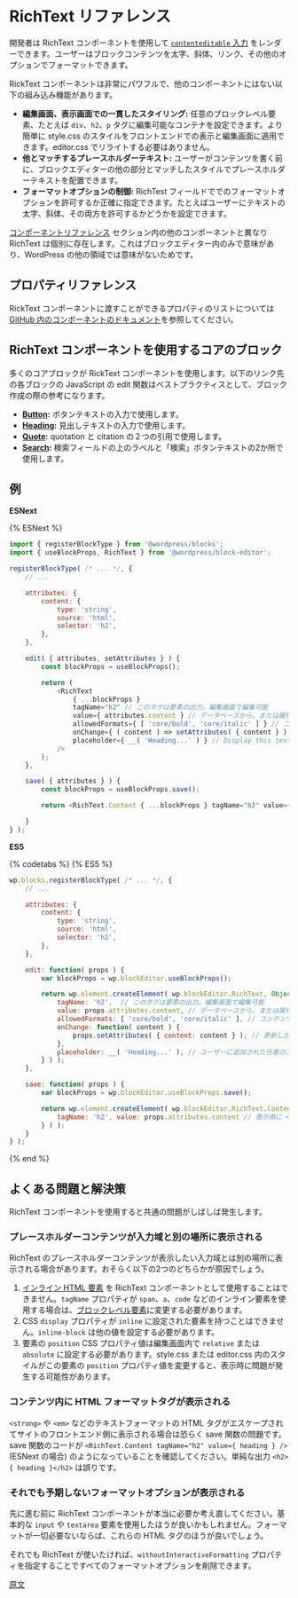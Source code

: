 <!-- 
# RichText Reference
 -->
# RichText リファレンス
<!-- 
RichText is a component that allows developers to render a [`contenteditable` input](https://developer.mozilla.org/en-US/docs/Web/Guide/HTML/Editable_content), providing users with the option to format block content to make it bold, italics, linked, or use other formatting.

The RichText component is extremely powerful because it provides built-in functionality you won't find in other components:
 -->
開発者は RichText コンポーネントを使用して [`contenteditable` 入力](https://developer.mozilla.org/en-US/docs/Web/Guide/HTML/Editable_content) をレンダーできます。ユーザーはブロックコンテンツを太字、斜体、リンク、その他のオプションでフォーマットできます。

RickText コンポーネントは非常にパワフルで、他のコンポーネントにはない以下の組み込み機能があります。

<!-- 
* **Consistent Styling in the Admin and Frontend:** The editable container can be set to any block-level element, such as a `div`, `h2` or `p` tag. This allows the styles you apply in style.css to more easily apply on the frontend and admin, without having to rewrite them in editor.css.
* **Cohesive Placeholder Text:** Before the user writes their content, it's easy to include placeholder text that's already styled to match the rest of the block editor.
* **Control Over Formatting Options:** It's possible to dictate exactly which formatting options you want to allow for the RichText field. For example, you can dictate whether to allow the user to make text bold, italics or both.
 -->
* **編集画面、表示画面での一貫したスタイリング:** 任意のブロックレベル要素、たとえば `div`、`h2`、`p` タグに編集可能なコンテナを設定できます。より簡単に style.css のスタイルをフロントエンドでの表示と編集画面に適用できます。editor.css でリライトする必要はありません。
* **他とマッチするプレースホルダーテキスト:** ユーザーがコンテンツを書く前に、ブロックエディターの他の部分とマッチしたスタイルでプレースホルダーテキストを配置できます。
* **フォーマットオプションの制御:** RichTest フィールドででのフォーマットオプションを許可するか正確に指定できます。たとえばユーザーにテキストの太字、斜体、その両方を許可するかどうかを設定できます。

<!-- 
Unlike other components that exist in the [Component Reference](/packages/components/README.md) section, RichText lives separately because it only makes sense within the block editor, and not within other areas of WordPress.
 -->
[コンポーネントリファレンス](https://ja.wordpress.org/team/handbook/block-editor/components/) セクション内の他のコンポーネントと異なり RichText は個別に存在します。これはブロックエディター内のみで意味があり、WordPress の他の領域では意味がないためです。

<!-- 
## Property Reference

For a list of the possible properties to pass your RichText component, [check out the component documentation on Github](https://github.com/WordPress/gutenberg/blob/HEAD/packages/block-editor/src/components/rich-text/README.md).
 -->
## プロパティリファレンス

RickText コンポーネントに渡すことができるプロパティのリストについては [GitHub 内のコンポーネントのドキュメント](https://github.com/WordPress/gutenberg/blob/HEAD/packages/block-editor/src/components/rich-text/README.md)を参照してください。

<!-- 
## Core Blocks Using the RichText Component

There are a number of core blocks using the RichText component. The JavaScript edit function linked below for each block can be used as a best practice reference while creating your own blocks.
 -->
## RichText コンポーネントを使用するコアのブロック

多くのコアブロックが RickText コンポーネントを使用します。以下のリンク先の各ブロックの JavaScript の edit 関数はベストプラクティスとして、ブロック作成の際の参考になります。 

<!-- 
* **[Button](https://github.com/WordPress/gutenberg/blob/HEAD/packages/block-library/src/button/edit.js):** RichText is used to enter the button's text.
* **[Heading](https://github.com/WordPress/gutenberg/blob/HEAD/packages/block-library/src/heading/edit.js):** RichText is used to enter the heading's text.
* **[Quote](https://github.com/WordPress/gutenberg/blob/HEAD/packages/block-library/src/quote/edit.js):** RichText is used in two places, for both the quotation and citation text.
* **[Search](https://github.com/WordPress/gutenberg/blob/HEAD/packages/block-library/src/search/edit.js):** RichText is used in two places, for both the label above the search field and the submit button text.
 -->
* **[Button](https://github.com/WordPress/gutenberg/blob/HEAD/packages/block-library/src/button/edit.js):** ボタンテキストの入力で使用します。
* **[Heading](https://github.com/WordPress/gutenberg/blob/HEAD/packages/block-library/src/heading/edit.js):** 見出しテキストの入力で使用します。
* **[Quote](https://github.com/WordPress/gutenberg/blob/HEAD/packages/block-library/src/quote/edit.js):** quotation と citation の２つの引用で使用します。
* **[Search](https://github.com/WordPress/gutenberg/blob/HEAD/packages/block-library/src/search/edit.js):** 検索フィールドの上のラベルと「検索」ボタンテキストの2か所で使用します。

<!-- 
## Example

{% codetabs %}
{% ESNext %}
```js
import { registerBlockType } from '@wordpress/blocks';
import { useBlockProps, RichText } from '@wordpress/block-editor';

registerBlockType( /* ... */, {
	// ...

	attributes: {
		content: {
			type: 'string',
			source: 'html',
			selector: 'h2',
		},
	},

	edit( { attributes, setAttributes } ) {
		const blockProps = useBlockProps();

		return (
			<RichText
				{ ...blockProps }
				tagName="h2" // The tag here is the element output and editable in the admin
				value={ attributes.content } // Any existing content, either from the database or an attribute default
				allowedFormats={ [ 'core/bold', 'core/italic' ] } // Allow the content to be made bold or italic, but do not allow other formatting options
				onChange={ ( content ) => setAttributes( { content } ) } // Store updated content as a block attribute
				placeholder={ __( 'Heading...' ) } // Display this text before any content has been added by the user
			/>
		);
	},

	save( { attributes } ) {
		const blockProps = useBlockProps.save();

		return <RichText.Content { ...blockProps } tagName="h2" value={ attributes.content } />; // Saves <h2>Content added in the editor...</h2> to the database for frontend display
	}
} );
```
{% ES5 %}
```js
wp.blocks.registerBlockType( /* ... */, {
	// ...

	attributes: {
		content: {
			type: 'string',
			source: 'html',
			selector: 'h2',
		},
	},

	edit: function( props ) {
		var blockProps = wp.blockEditor.useBlockProps();

		return wp.element.createElement( wp.blockEditor.RichText, Object.assign( blockProps, {
			tagName: 'h2',  // The tag here is the element output and editable in the admin
			value: props.attributes.content, // Any existing content, either from the database or an attribute default
			allowedFormats: [ 'core/bold', 'core/italic' ], // Allow the content to be made bold or italic, but do not allow other formatting options
			onChange: function( content ) {
				props.setAttributes( { content: content } ); // Store updated content as a block attribute
			},
			placeholder: __( 'Heading...' ), // Display this text before any content has been added by the user
		} ) );
	},

	save: function( props ) {
		var blockProps = wp.blockEditor.useBlockProps.save();

		return wp.element.createElement( wp.blockEditor.RichText.Content, Object.assign( blockProps, {
			tagName: 'h2', value: props.attributes.content // Saves <h2>Content added in the editor...</h2> to the database for frontend display
		} ) );
	}
} );
```
{% end %}
 -->
## 例

**ESNext**

{% ESNext %}
```js
import { registerBlockType } from '@wordpress/blocks';
import { useBlockProps, RichText } from '@wordpress/block-editor';

registerBlockType( /* ... */, {
	// ...

	attributes: {
		content: {
			type: 'string',
			source: 'html',
			selector: 'h2',
		},
	},

	edit( { attributes, setAttributes } ) {
		const blockProps = useBlockProps();

		return (
			<RichText
				{ ...blockProps }
				tagName="h2" // このタグは要素の出力。編集画面で編集可能
				value={ attributes.content } // データベースから、または属性デフォルトからの任意の既存コンテンツ
				allowedFormats={ [ 'core/bold', 'core/italic' ] } // コンテンツは太字、斜体にできるが、他のフォーマットオプションは許可されない
				onChange={ ( content ) => setAttributes( { content } ) } // 更新したコンテンツはブロック属性として保存
				placeholder={ __( 'Heading...' ) } // Display this text before any content has been added by the user
			/>
		);
	},

	save( { attributes } ) {
		const blockProps = useBlockProps.save();

		return <RichText.Content { ...blockProps } tagName="h2" value={ attributes.content } />; // フロントエンド表示用に <h2>ユーザーが入力したコンテンツ</h2> をデータベースに保存

	}
} );
```

**ES5**

{% codetabs %}
{% ES5 %}
```js
wp.blocks.registerBlockType( /* ... */, {
	// ...

	attributes: {
		content: {
			type: 'string',
			source: 'html',
			selector: 'h2',
		},
	},

	edit: function( props ) {
		var blockProps = wp.blockEditor.useBlockProps();

		return wp.element.createElement( wp.blockEditor.RichText, Object.assign( blockProps, {
			tagName: 'h2',  // このタグは要素の出力。編集画面で編集可能
			value: props.attributes.content, // データベースから、または属性デフォルトからの任意の既存コンテンツ
			allowedFormats: [ 'core/bold', 'core/italic' ], // コンテンツは太字、斜体にできるが、他のフォーマットオプションは許可されない
			onChange: function( content ) {
				props.setAttributes( { content: content } ); // 更新したコンテンツはブロック属性として保存
			},
			placeholder: __( 'Heading...' ), // ユーザーに追加された任意のコンテツの前にこのテキストを表示
		} ) );
	},

	save: function( props ) {
		var blockProps = wp.blockEditor.useBlockProps.save();

		return wp.element.createElement( wp.blockEditor.RichText.Content, Object.assign( blockProps, {
			tagName: 'h2', value: props.attributes.content // 表示用に <h2>ユーザーが入力したコンテンツ</h2> をデータベースに保存
		} ) );
	}
} );
```

{% end %}

<!-- 
## Common Issues & Solutions

While using the RichText component a number of common issues tend to appear.
 -->
## よくある問題と解決策

RichText コンポーネントを使用すると共通の問題がしばしば発生します。

<!-- 
### Placeholder Content Separates from the Input

In some cases the placeholder content on RichText can appear separate from the input where you would write your content. This is likely due to one of two reasons:

1. You can't have an element with the CSS `display` property set to `inline`. You will need to set it to `inline-block` or any other value.
2. The `position` CSS property value for the element must be set to `relative` or `absolute` within the admin. If the styles within style.css or editor.css modify the `position` property value for this element, you may see issues with how it displays.
 -->
### プレースホルダーコンテンツが入力域と別の場所に表示される

RichText のプレースホルダーコンテンツが表示したい入力域とは別の場所に表示される場合があります。おそらく以下の2つのどちらかが原因でしょう。

1. [インライン HTML 要素](https://developer.mozilla.org/en-US/docs/Web/HTML/Inline_elements) を RichText コンポーネントとして使用することはできません。`tagName` プロパティが `span`、`a`、`code` などのインライン要素を使用する場合は、[ブロックレベル要素](https://developer.mozilla.org/en-US/docs/Web/HTML/Block-level_elements)に変更する必要があります。
1. CSS `display` プロパティが `inline` に設定された要素を持つことはできません。`inline-block` は他の値を設定する必要があります。
2. 要素の `position` CSS プロパティ値は編集画面内で `relative` または `absolute` に設定する必要があります。style.css または editor.css 内のスタイルがこの要素の `position` プロパティ値を変更すると、表示時に問題が発生する可能性があります。

<!-- 
### HTML Formatting Tags Display in the Content

If the HTML tags from text formatting such as `<strong>` or `<em>` are being escaped and displayed on the frontend of the site, this is likely due to an issue in your save function. Make sure your code looks something like `<RichText.Content tagName="h2" value={ heading } />` (ESNext) within your save function instead of simply outputting the value with `<h2>{ heading }</h2>`.
 -->
### コンテンツ内に HTML フォーマットタグが表示される

`<strong>` や `<em>` などのテキストフォーマットの HTML タグがエスケープされてサイトのフロントエンド側に表示される場合は恐らく save 関数の問題です。save 関数のコードが `<RichText.Content tagName="h2" value={ heading } />` (ESNext の場合) のようになっていることを確認してください。単純な出力 `<h2>{ heading }</h2>` は誤りです。

<!-- 
### Unwanted Formatting Options Still Display

Before moving forward, consider if using the RichText component makes sense at all. Would it be better to use a basic `input` or `textarea` element? If you don't think any formatting should be possible, these HTML tags may make more sense.

If you'd still like to use RichText, you can eliminate all of the formatting options by specifying the `formattingControls` property as `formattingControls={ [] }` (ESNext). It's possible you'll continue to see formatting options for adding code, an inline image or other formatting. Don't worry, you've found an existing bug that should be fixed soon.
If you'd still like to use RichText, you can eliminate all of the formatting options by specifying the `withoutInteractiveFormatting` property.
 -->
### それでも予期しないフォーマットオプションが表示される

先に進む前に RichText コンポーネントが本当に必要か考え直してください。基本的な `input` や `textarea` 要素を使用したほうが良いかもしれません。フォーマットが一切必要ないならば、これらの HTML タグのほうが良いでしょう。

それでも RichText が使いたければ、`withoutInteractiveFormatting` プロパティを指定することですべてのフォーマットオプションを削除できます。

[原文](https://github.com/WordPress/gutenberg/blob/trunk/docs/reference-guides/richtext.md)
